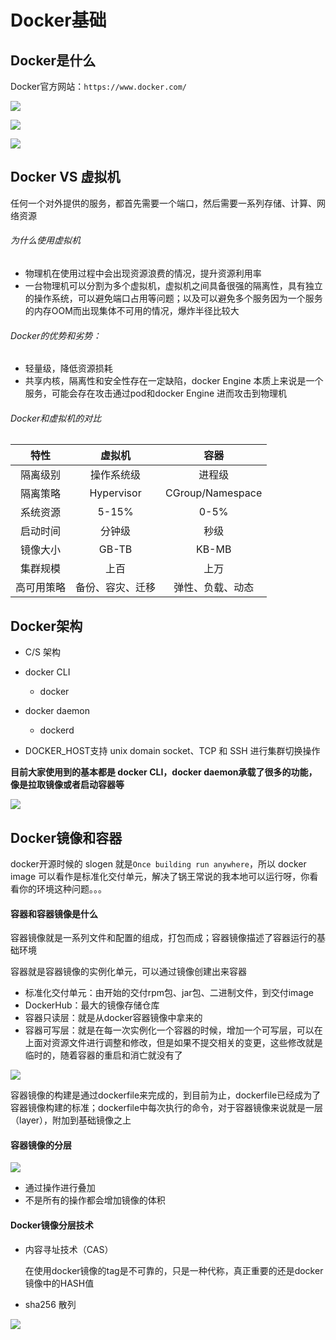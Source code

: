 # Docker基础

## Docker是什么

Docker官方网站：`https://www.docker.com/`

![](https://bai-images-1258524516.cos.ap-beijing.myqcloud.com//cloudnactive-docker基础-202204121257038.png)

![](https://bai-images-1258524516.cos.ap-beijing.myqcloud.com//cloudnactive-docker基础-202204121301887.png)

![](https://bai-images-1258524516.cos.ap-beijing.myqcloud.com//cloudnactive-docker基础-202204121302635.png)

## Docker VS 虚拟机

任何一个对外提供的服务，都首先需要一个端口，然后需要一系列存储、计算、网络资源

###### 为什么使用虚拟机

- 物理机在使用过程中会出现资源浪费的情况，提升资源利用率
- 一台物理机可以分割为多个虚拟机，虚拟机之间具备很强的隔离性，具有独立的操作系统，可以避免端口占用等问题；以及可以避免多个服务因为一个服务的内存OOM而出现集体不可用的情况，爆炸半径比较大

###### Docker的优势和劣势：

- 轻量级，降低资源损耗
- 共享内核，隔离性和安全性存在一定缺陷，docker Engine 本质上来说是一个服务，可能会存在攻击通过pod和docker Engine 进而攻击到物理机

###### Docker和虚拟机的对比



|    特性    |      虚拟机      |       容器       |
| :--------: | :--------------: | :--------------: |
|  隔离级别  |    操作系统级    |      进程级      |
|  隔离策略  |    Hypervisor    | CGroup/Namespace |
|  系统资源  |      5-15%       |       0-5%       |
|  启动时间  |      分钟级      |       秒级       |
|  镜像大小  |      GB-TB       |      KB-MB       |
|  集群规模  |       上百       |       上万       |
| 高可用策略 | 备份、容灾、迁移 | 弹性、负载、动态 |



## Docker架构

- C/S 架构

- docker CLI
  - docker
- docker daemon
  - dockerd
- DOCKER_HOST支持 unix domain socket、TCP 和 SSH 进行集群切换操作



**目前大家使用到的基本都是 docker CLI，docker daemon承载了很多的功能，像是拉取镜像或者启动容器等**

![](https://bai-images-1258524516.cos.ap-beijing.myqcloud.com//cloudnactive-docker基础-202204121456907.png)

 ## Docker镜像和容器

docker开源时候的 slogen 就是`Once building run anywhere`，所以 docker image 可以看作是标准化交付单元，解决了锅王常说的我本地可以运行呀，你看看你的环境这种问题。。。

#### 容器和容器镜像是什么

容器镜像就是一系列文件和配置的组成，打包而成；容器镜像描述了容器运行的基础环境

容器就是容器镜像的实例化单元，可以通过镜像创建出来容器

- 标准化交付单元：由开始的交付rpm包、jar包、二进制文件，到交付image
- DockerHub：最大的镜像存储仓库
- 容器只读层：就是从docker容器镜像中拿来的
- 容器可写层：就是在每一次实例化一个容器的时候，增加一个可写层，可以在上面对资源文件进行调整和修改，但是如果不提交相关的变更，这些修改就是临时的，随着容器的重启和消亡就没有了

![](https://bai-images-1258524516.cos.ap-beijing.myqcloud.com//cloudnactive-docker基础-202204121542230.png)

容器镜像的构建是通过dockerfile来完成的，到目前为止，dockerfile已经成为了容器镜像构建的标准；dockerfile中每次执行的命令，对于容器镜像来说就是一层（layer），附加到基础镜像之上

#### 容器镜像的分层

![](https://bai-images-1258524516.cos.ap-beijing.myqcloud.com//cloudnactive-docker基础-202204121617893.png)

- 通过操作进行叠加
- 不是所有的操作都会增加镜像的体积

#### Docker镜像分层技术

- 内容寻址技术（CAS）

  在使用docker镜像的tag是不可靠的，只是一种代称，真正重要的还是docker镜像中的HASH值

- sha256 散列

![](https://bai-images-1258524516.cos.ap-beijing.myqcloud.com//cloudnactive-docker基础-202204121708990.png)
